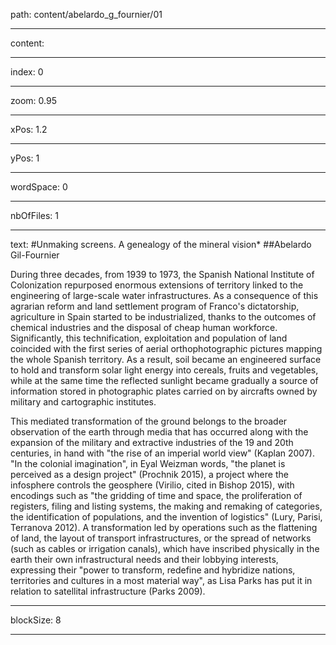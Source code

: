 path: content/abelardo_g_fournier/01

----

content: 

----

index: 0

----

zoom: 0.95

----

xPos: 1.2

----

yPos: 1

----

wordSpace: 0

----

nbOfFiles: 1

----

text: #Unmaking screens. A genealogy of the mineral vision*
##Abelardo Gil-Fournier

During three decades, from 1939 to 1973, the Spanish National Institute of Colonization repurposed enormous extensions of territory linked to the engineering of large-scale water infrastructures. As a consequence of this agrarian reform and land settlement program of Franco's dictatorship, agriculture in Spain started to be industrialized, thanks to the outcomes of chemical industries and the disposal of cheap human workforce. Significantly, this technification, exploitation and population of land coincided with the first series of aerial orthophotographic pictures mapping the whole Spanish territory. As a result, soil became an engineered surface to hold and transform solar light energy into cereals, fruits and vegetables, while at the same time the reflected sunlight became gradually a source of information stored in photographic plates carried on by aircrafts owned by military and cartographic institutes. 

This mediated transformation of the ground belongs to the broader observation of the earth through media that has occurred along with the expansion of the military and extractive industries of the 19 and 20th centuries, in hand with "the rise of an imperial world view" (Kaplan 2007). "In the colonial imagination", in Eyal Weizman words, "the planet is perceived as a design project" (Prochnik 2015), a project where the infosphere controls the geosphere (Virilio, cited in Bishop 2015), with encodings such as "the gridding of time and space, the proliferation of registers, filing and listing systems, the making and remaking of categories, the identification of populations, and the invention of logistics" (Lury, Parisi, Terranova 2012). A transformation led by operations such as the flattening of land, the layout of transport infrastructures, or the spread of networks (such as cables or irrigation canals), which have inscribed physically in the earth their own infrastructural needs and their lobbying interests, expressing their "power to transform, redefine and hybridize nations, territories and cultures in a most material way", as Lisa Parks has put it in relation to satellital infrastructure (Parks 2009).

----

blockSize: 8

----

